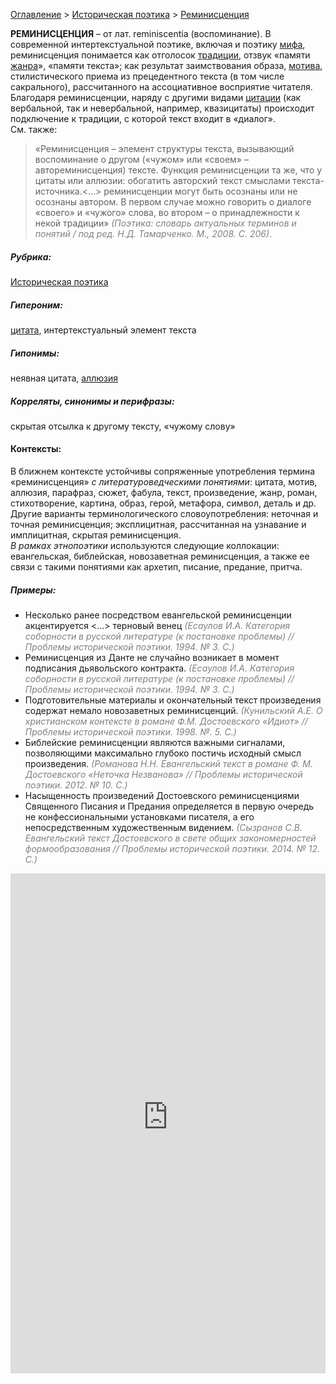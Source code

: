 <style>
st { color: Gray;
  font-style: italic;}
</style>

[Оглавление](https://thesaurus-dostoevsky.github.io/Thesaurus/) > [Историческая поэтика](histpoe.md) > [Реминисценция](реминисценция.md) 

**РЕМИНИСЦЕНЦИЯ** – от лат. reminiscentia (воспоминание). В современной интертекстуальной поэтике, включая и поэтику [мифа](миф.md), реминисценция понимается как отголосок [традиции](традиция.md), отзвук «памяти [жанра](жанр.md)», «памяти текста»; как результат заимствования образа, [мотива](мотива.md), стилистического приема из прецедентного текста (в том числе сакрального), рассчитанного на ассоциативное восприятие читателя.  
Благодаря реминисценции, наряду с другими видами [цитации](цитата.md) (как вербальной, так и невербальной, например, квазицитаты) происходит подключение к традиции, с которой текст входит в «диалог».  
См. также:
> «Реминисценция – элемент структуры текста, вызывающий воспоминание о другом («чужом» или «своем» – автореминисценция) тексте. Функция реминисценции та же, что у цитаты или аллюзии: обогатить авторский текст смыслами текста-источника.<…> реминисценции могут быть осознаны или не осознаны автором. В первом случае можно говорить о диалоге «своего» и «чужого» слова, во втором – о принадлежности к некой традиции» <st>(Поэтика: словарь актуальных терминов и понятий / под ред. Н.Д. Тамарченко. М., 2008. С. 206)</st>.

##### Рубрика:
[Историческая поэтика](histpoe.md)
##### Гипероним:
[цитата](цитата.md), интертекстуальный элемент текста
##### Гипонимы:
неявная  цитата, [аллюзия](аллюзия.md)
##### Корреляты, синонимы и перифразы:
скрытая отсылка к другому тексту,  «чужому слову»
#### Контексты:  
В ближнем контексте устойчивы сопряженные употребления термина «реминисценция» *с литературоведческими понятиями*: цитата, мотив, аллюзия, парафраз, сюжет, фабула, текст, произведение, жанр, роман, стихотворение,  картина,  образ, герой, метафора, символ, деталь и др.  
Другие варианты терминологического словоупотребления: неточная и точная реминисценция; эксплицитная, рассчитанная на узнавание и имплицитная, скрытая реминисценция.  
*В рамках этнопоэтики* используются следующие коллокации:  евангельская, библейская, новозаветная реминисценция, а также ее связи с такими понятиями как  архетип, писание, предание, притча. 
##### Примеры:
* Несколько ранее посредством евангельской реминисценции
акцентируется <…> терновый венец <st>(Есаулов И.А. Категория соборности в русской литературе (к постановке проблемы) //  Проблемы исторической поэтики.  1994.  № 3. С.)</st> 
* Реминисценция из Данте не случайно возникает в момент подписания 
дьявольского контракта. <st>(Есаулов И.А. Категория соборности в русской литературе (к постановке проблемы) //  Проблемы исторической поэтики.  1994. № 3. С.)</st> 
* Подготовительные материалы и окончательный текст произведения 
содержат немало новозаветных реминисценций. <st>(Кунильский А.Е. О христианском контексте в романе Ф.М. Достоевского «Идиот» //  Проблемы исторической поэтики.  1998. №. 5. С.)</st>
* Библейские реминисценции являются важными сигналами, 
позволяющими максимально глубоко постичь исходный смысл произведения. <st>(Романова Н.Н. Евангельский текст в романе Ф. М. Достоевского «Неточка Незванова» //  Проблемы исторической поэтики.   2012. № 10. С.)</st>
* Насыщенность произведений Достоевского реминисценциями Священного Писания и Предания определяется в первую очередь не конфессиональными установками писателя, а его непосредственным художественным видением. <st>(Сызранов С.В. Евангельский текст Достоевского в свете общих закономерностей формообразования  //  Проблемы исторической поэтики.  2014. № 12. С.)</st>

<iframe src="https://thesaurus-dostoevsky.github.io/nk/реминисценция.html" style="border:0px;width:100%;height:800px" allowfullscreen="true" webkitallowfullscreen="true" mozallowfullscreen="true">
